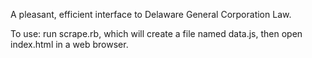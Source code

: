 A pleasant, efficient interface to Delaware General Corporation Law.

To use: run scrape.rb, which will create a file named data.js, then open index.html in a web browser.